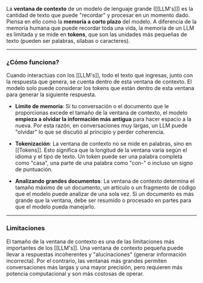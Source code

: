 La **ventana de contexto** de un modelo de lenguaje grande ([[LLM's]]) es la cantidad de texto que puede "recordar" y procesar en un momento dado. Piensa en ello como la **memoria a corto plazo** del modelo. A diferencia de la memoria humana que puede recordar toda una vida, la memoria de un LLM es limitada y se mide en **tokens**, que son las unidades más pequeñas de texto (pueden ser palabras, sílabas o caracteres).

---

### ¿Cómo funciona?

Cuando interactúas con los [[LLM's]], todo el texto que ingresas, junto con la respuesta que genera, se cuenta dentro de esta ventana de contexto. El modelo solo puede considerar los tokens que están dentro de esta ventana para generar la siguiente respuesta.

- **Límite de memoria**: Si tu conversación o el documento que le proporcionas excede el tamaño de la ventana de contexto, el modelo **empieza a olvidar la información más antigua** para hacer espacio a la nueva. Por esta razón, en conversaciones muy largas, un LLM puede "olvidar" lo que se discutió al principio y perder coherencia.
    
- **Tokenización**: La ventana de contexto no se mide en palabras, sino en [[Tokens]]. Esto significa que la longitud de la ventana varía según el idioma y el tipo de texto. Un token puede ser una palabra completa como "casa", una parte de una palabra como "con-" o incluso un signo de puntuación.
    
- **Analizando grandes documentos**: La ventana de contexto determina el tamaño máximo de un documento, un artículo o un fragmento de código que el modelo puede analizar de una sola vez. Si un documento es más grande que la ventana, debe ser resumido o procesado en partes para que el modelo pueda manejarlo.
    

---

### Limitaciones

El tamaño de la ventana de contexto es una de las limitaciones más importantes de los [[LLM's]]. Una ventana de contexto pequeña puede llevar a respuestas incoherentes y "alucinaciones" (generar información incorrecta). Por el contrario, las ventanas más grandes permiten conversaciones más largas y una mayor precisión, pero requieren más potencia computacional y son más costosas de operar.